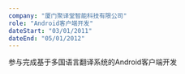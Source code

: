 ```yaml
---
company: "厦门聚译堂智能科技有限公司"
role: "Android客户端开发"
dateStart: "03/01/2011"
dateEnd: "05/01/2012"
---
```

参与完成基于多国语言翻译系统的Android客户端开发
